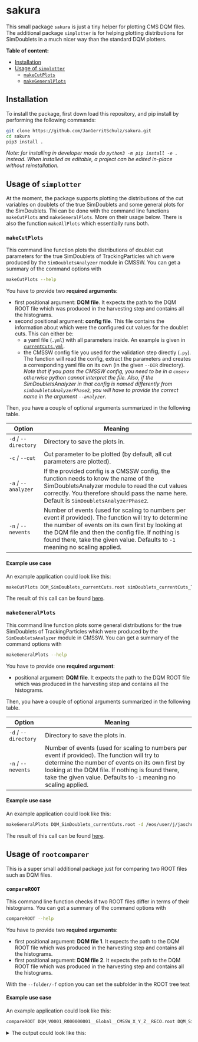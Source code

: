 # sakura

This small package `sakura` is just a tiny helper for plotting CMS DQM files. The additional package `simplotter` is for helping plotting distributions for SimDoublets in a much nicer way than the standard DQM plotters.

**Table of content:**

- [Installation](#installation)
- [Usage of `simplotter`](#usage-of--simplotter)
    - [`makeCutPlots`](#makecutplots)
    - [`makeGeneralPlots`](#makegeneralplots)

## Installation
To install the package, first down load this repository, and pip install by performing the following commands:
```bash
git clone https://github.com/JanGerritSchulz/sakura.git
cd sakura
pip3 install .
```

*Note: for installing in developer mode do `python3 -m pip install -e .` instead. When installed as editable, a project can be edited in-place without reinstallation.*

## Usage of  `simplotter`
At the moment, the package supports plotting the distributions of the cut variables on doublets of the true SimDoublets and some general plots for the SimDoublets. Thi can be done with the command line functions `makeCutPlots` and `makeGeneralPlots`. More on their usage below. There is also the function `makeAllPlots` which essentially runs both.

### `makeCutPlots`
This command line function plots the distributions of doublet cut parameters for the true SimDoublets of TrackingParticles which were produced by the `SimDoubletsAnalyzer` module in CMSSW. You can get a summary of the command options with 
```bash
makeCutPlots --help
```

You have to provide two **required arguments**: 
- first positional argument: **DQM file**. It expects the path to the DQM ROOT file which was produced in the harvesting step and contains all the histograms.
- second positional argument: **config file**. This file contains the information about which were the configured cut values for the doublet cuts. This can either be:
    - a yaml file (`.yml`) with all parameters inside. An example is given in [`currentCuts.yml`](./simplotter/dataconfig/currentCuts.yml).
    - the CMSSW config file you used for the validation step directly (`.py`). The function will read the config, extract the parameters and creates a corresponding yaml file on its own (in the given `--DIR` directory). *Note that if you pass the CMSSW config, you need to be in a `cmsenv` otherwise python cannot interpret the file. Also, if the SimDoubletsAnalyzer in that config is named differently from `simDoubletsAnalyzerPhase2`, you will have to provide the correct name in the argument `--analyzer`.*

Then, you have a couple of optional arguments summarized in the following table.

| Option              | Meaning                                                                                                                                                                                                                                                                                           |
| ------------------- | ------------------------------------------------------------------------------------------------------------------------------------------------------------------------------------------------------------------------------------------------------------------------------------------------- |
| `-d` / `--directory`      | Directory to save the plots in.                                                                                                                                                                                                                                                                   |
| `-c` / `--cut`             | Cut parameter to be plotted (by default, all cut parameters are plotted).                                                                                                                                                                                                                         |
| `-a` / `--analyzer` | If the provided config is a CMSSW config, the function needs to know the name of the SimDoubletsAnalyzer module to read the cut values correctly. You therefore should pass the name here. Default is `SimDoubletsAnalyzerPhase2`.                                                                |
| `-n` / `--nevents`  | Number of events (used for scaling to numbers per event if provided). The function will try to determine the number of events on its own first by looking at the DQM file and then the config file. If nothing is found there, take the given value. Defaults to `-1` meaning no scaling applied. |

#### Example use case
An example application could look like this:
```bash
makeCutPlots DQM_SimDoublets_currentCuts.root simDoublets_currentCuts_TEST.py -d /eos/user/j/jaschulz/www/Plots/NGT/test/sakura_makeCutPlots -n 5000 -a simDoubletsAnalyzerCurrentCuts
```

The result of this call can be found [here](https://jaschulz.web.cern.ch/Plots/NGT/test/sakura_makeCutPlots/cutParameters).


### `makeGeneralPlots`
This command line function plots some general distributions for the true SimDoublets of TrackingParticles which were produced by the `SimDoubletsAnalyzer` module in CMSSW. You can get a summary of the command options with 
```bash
makeGeneralPlots --help
```

You have to provide one **required argument**: 
- positional argument: **DQM file**. It expects the path to the DQM ROOT file which was produced in the harvesting step and contains all the histograms.

Then, you have a couple of optional arguments summarized in the following table.

| Option              | Meaning                                                                                                                                                                                                                                                                                           |
| ------------------- | ------------------------------------------------------------------------------------------------------------------------------------------------------------------------------------------------------------------------------------------------------------------------------------------------- |
| `-d` / `--directory`      | Directory to save the plots in.                                                                                                                                                                                                                                                                   |
| `-n` / `--nevents`  | Number of events (used for scaling to numbers per event if provided). The function will try to determine the number of events on its own first by looking at the DQM file. If nothing is found there, take the given value. Defaults to `-1` meaning no scaling applied. |

#### Example use case
An example application could look like this:
```bash
makeGeneralPlots DQM_SimDoublets_currentCuts.root -d /eos/user/j/jaschulz/www/Plots/NGT/test/sakura_makeCutPlots -n 5000
```

The result of this call can be found [here](https://jaschulz.web.cern.ch/Plots/NGT/test/sakura_makeCutPlots/general).



## Usage of  `rootcomparer`

This is a super small additional package just for comparing two ROOT files such as DQM files.

### `compareROOT`
This command line function checks if two ROOT files differ in terms of their histograms. You can get a summary of the command options with 
```bash
compareROOT --help
```

You have to provide two **required arguments**: 
- first positional argument: **DQM file 1**. It expects the path to the DQM ROOT file which was produced in the harvesting step and contains all the histograms.
- first positional argument: **DQM file 2**. It expects the path to the DQM ROOT file which was produced in the harvesting step and contains all the histograms.

With the `--folder/-f` option you can set the subfolder in the ROOT tree teat

#### Example use case
An example application could look like this:
```bash
compareROOT DQM_V0001_R000000001__Global__CMSSW_X_Y_Z__RECO.root DQM_SimDoublets_currentCuts.root
```
<details>
<summary>The output could look like this:</summary>
```bash
[]$ compareROOT DQM_V0001_R000000001__Global__CMSSW_X_Y_Z__RECO.root DQM_SimDoublets_currentCuts.root
==============================
  Start compareROOTfiles()
==============================
Compare the following two ROOT files:
 * DQM file 1: DQM_V0001_R000000001__Global__CMSSW_X_Y_Z__RECO.root
 * DQM file 2: DQM_SimDoublets_currentCuts.root

Additional settings:
 * folder to be compared: DQMData/Run 1/Tracking/Run summary/TrackingMCTruth/SimDoublets
 * accepted tolerance when comparing: 1e-05


All histograms identical.

 /************************************************/
 /*   805 /  805 compared TH1 histograms passed  */
 /*     2 /    2 compared TH2 histograms passed  */
 /*     2 /    2 compared TProfiles passed       */
 /*                                              */
 /*                 TEST PASSED                  */
 /************************************************/

==============================
  End compareROOTfiles()
==============================
```
</details>


